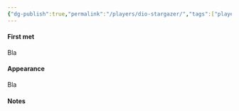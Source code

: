 ```yaml
---
{"dg-publish":true,"permalink":"/players/dio-stargazer/","tags":["player"],"noteIcon":"player"}
---
```


#### First met
Bla
#### Appearance
Bla
#### Notes